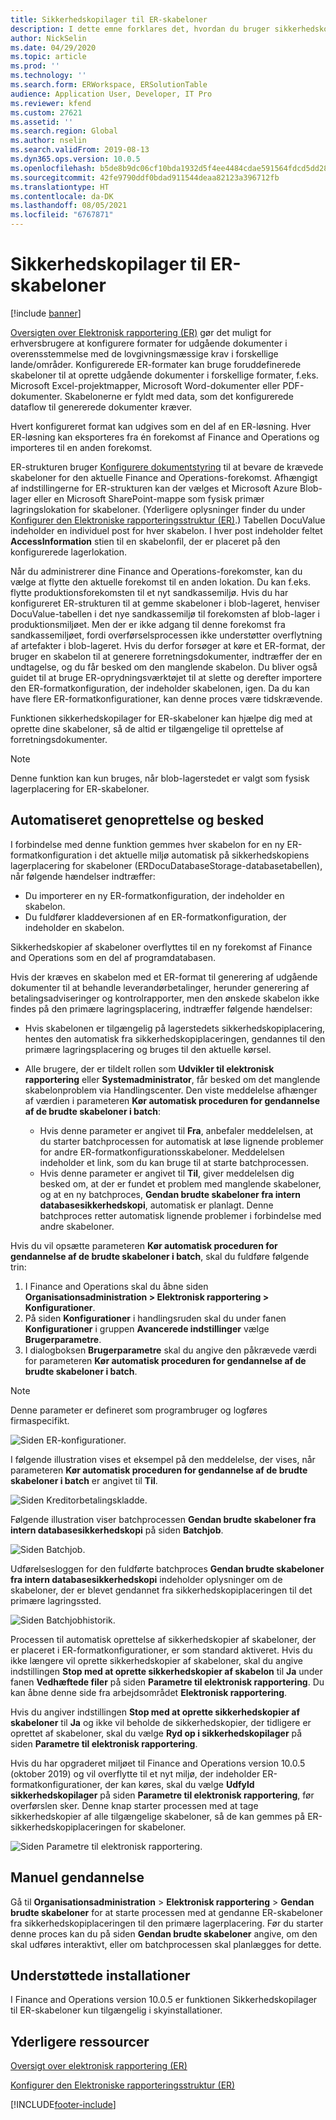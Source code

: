 ```yaml
---
title: Sikkerhedskopilager til ER-skabeloner
description: I dette emne forklares det, hvordan du bruger sikkerhedskopilageret for elektroniske rapporter (ER) til genoprettelse af skabeloner.
author: NickSelin
ms.date: 04/29/2020
ms.topic: article
ms.prod: ''
ms.technology: ''
ms.search.form: ERWorkspace, ERSolutionTable
audience: Application User, Developer, IT Pro
ms.reviewer: kfend
ms.custom: 27621
ms.assetid: ''
ms.search.region: Global
ms.author: nselin
ms.search.validFrom: 2019-08-13
ms.dyn365.ops.version: 10.0.5
ms.openlocfilehash: b5de8b9dc06cf10bda1932d5f4ee4484cdae591564fdcd5dd28c5036b82abc66
ms.sourcegitcommit: 42fe9790ddf0bdad911544deaa82123a396712fb
ms.translationtype: HT
ms.contentlocale: da-DK
ms.lasthandoff: 08/05/2021
ms.locfileid: "6767871"
---
```

# <a name="backup-storage-of-er-templates"></a>Sikkerhedskopilager til ER-skabeloner

[!include [banner](../includes/banner.md)]

[Oversigten over Elektronisk rapportering (ER)](general-electronic-reporting.md) gør det muligt for erhversbrugere at konfigurere formater for udgående dokumenter i overensstemmelse med de lovgivningsmæssige krav i forskellige lande/områder. Konfigurerede ER-formater kan bruge foruddefinerede skabeloner til at oprette udgående dokumenter i forskellige formater, f.eks. Microsoft Excel-projektmapper, Microsoft Word-dokumenter eller PDF-dokumenter. Skabelonerne er fyldt med data, som det konfigurerede dataflow til genererede dokumenter kræver.

Hvert konfigureret format kan udgives som en del af en ER-løsning. Hver ER-løsning kan eksporteres fra én forekomst af Finance and Operations og importeres til en anden forekomst.

ER-strukturen bruger [Konfigurere dokumentstyring](../../fin-ops/organization-administration/configure-document-management.md) til at bevare de krævede skabeloner for den aktuelle Finance and Operations-forekomst. Afhængigt af indstillingerne for ER-strukturen kan der vælges et Microsoft Azure Blob-lager eller en Microsoft SharePoint-mappe som fysisk primær lagringslokation for skabeloner. (Yderligere oplysninger finder du under [Konfigurer den Elektroniske rapporteringsstruktur (ER)](electronic-reporting-er-configure-parameters.md).) Tabellen DocuValue indeholder en individuel post for hver skabelon. I hver post indeholder feltet **AccessInformation** stien til en skabelonfil, der er placeret på den konfigurerede lagerlokation.

Når du administrerer dine Finance and Operations-forekomster, kan du vælge at flytte den aktuelle forekomst til en anden lokation. Du kan f.eks. flytte produktionsforekomsten til et nyt sandkassemiljø. Hvis du har konfigureret ER-strukturen til at gemme skabeloner i blob-lageret, henviser DocuValue-tabellen i det nye sandkassemiljø til forekomsten af blob-lager i produktionsmiljøet. Men der er ikke adgang til denne forekomst fra sandkassemiljøet, fordi overførselsprocessen ikke understøtter overflytning af artefakter i blob-lageret. Hvis du derfor forsøger at køre et ER-format, der bruger en skabelon til at generere forretningsdokumenter, indtræffer der en undtagelse, og du får besked om den manglende skabelon. Du bliver også guidet til at bruge ER-oprydningsværktøjet til at slette og derefter importere den ER-formatkonfiguration, der indeholder skabelonen, igen. Da du kan have flere ER-formatkonfigurationer, kan denne proces være tidskrævende.

Funktionen sikkerhedskopilager for ER-skabeloner kan hjælpe dig med at oprette dine skabeloner, så de altid er tilgængelige til oprettelse af forretningsdokumenter.

> [!NOTE]
> Denne funktion kan kun bruges, når blob-lagerstedet er valgt som fysisk lagerplacering for ER-skabeloner.

## <a name="automated-recovery-and-notification"></a>Automatiseret genoprettelse og besked

I forbindelse med denne funktion gemmes hver skabelon for en ny ER-formatkonfiguration i det aktuelle miljø automatisk på sikkerhedskopiens lagerplacering for skabeloner (ERDocuDatabaseStorage-databasetabellen), når følgende hændelser indtræffer:

- Du importerer en ny ER-formatkonfiguration, der indeholder en skabelon.
- Du fuldfører kladdeversionen af en ER-formatkonfiguration, der indeholder en skabelon.

Sikkerhedskopier af skabeloner overflyttes til en ny forekomst af Finance and Operations som en del af programdatabasen.

Hvis der kræves en skabelon med et ER-format til generering af udgående dokumenter til at behandle leverandørbetalinger, herunder generering af betalingsadviseringer og kontrolrapporter, men den ønskede skabelon ikke findes på den primære lagringsplacering, indtræffer følgende hændelser:

- Hvis skabelonen er tilgængelig på lagerstedets sikkerhedskopiplacering, hentes den automatisk fra sikkerhedskopiplaceringen, gendannes til den primære lagringsplacering og bruges til den aktuelle kørsel.
- Alle brugere, der er tildelt rollen som **Udvikler til elektronisk rapportering** eller **Systemadministrator**, får besked om det manglende skabelonproblem via Handlingscenter. Den viste meddelelse afhænger af værdien i parameteren **Kør automatisk proceduren for gendannelse af de brudte skabeloner i batch**:

    - Hvis denne parameter er angivet til **Fra**, anbefaler meddelelsen, at du starter batchprocessen for automatisk at løse lignende problemer for andre ER-formatkonfigurationsskabeloner. Meddelelsen indeholder et link, som du kan bruge til at starte batchprocessen.
    - Hvis denne parameter er angivet til **Til**, giver meddelelsen dig besked om, at der er fundet et problem med manglende skabeloner, og at en ny batchproces, **Gendan brudte skabeloner fra intern databasesikkerhedskopi**, automatisk er planlagt. Denne batchproces retter automatisk lignende problemer i forbindelse med andre skabeloner.

Hvis du vil opsætte parameteren **Kør automatisk proceduren for gendannelse af de brudte skabeloner i batch**, skal du fuldføre følgende trin:

1. I Finance and Operations skal du åbne siden **Organisationsadministration \> Elektronisk rapportering \> Konfigurationer**.
2. På siden **Konfigurationer** i handlingsruden skal du under fanen **Konfigurationer** i gruppen **Avancerede indstillinger** vælge **Brugerparametre**.
3. I dialogboksen **Brugerparametre** skal du angive den påkrævede værdi for parameteren **Kør automatisk proceduren for gendannelse af de brudte skabeloner i batch**.

> [!NOTE]
> Denne parameter er defineret som programbruger og logføres firmaspecifikt.

![Siden ER-konfigurationer.](./media/GER-BackupTemplates-1.png)

I følgende illustration vises et eksempel på den meddelelse, der vises, når parameteren **Kør automatisk proceduren for gendannelse af de brudte skabeloner i batch** er angivet til **Til**.

![Siden Kreditorbetalingskladde.](./media/GER-BackupTemplates-2.png)

Følgende illustration viser batchprocessen **Gendan brudte skabeloner fra intern databasesikkerhedskopi** på siden **Batchjob**.

![Siden Batchjob.](./media/GER-BackupTemplates-3.png)

Udførelsesloggen for den fuldførte batchproces **Gendan brudte skabeloner fra intern databasesikkerhedskopi** indeholder oplysninger om de skabeloner, der er blevet gendannet fra sikkerhedskopiplaceringen til det primære lagringssted.

![Siden Batchjobhistorik.](./media/GER-BackupTemplates-4.png)

Processen til automatisk oprettelse af sikkerhedskopier af skabeloner, der er placeret i ER-formatkonfigurationer, er som standard aktiveret. Hvis du ikke længere vil oprette sikkerhedskopier af skabeloner, skal du angive indstillingen **Stop med at oprette sikkerhedskopier af skabelon** til **Ja** under fanen **Vedhæftede filer** på siden **Parametre til elektronisk rapportering**. Du kan åbne denne side fra arbejdsområdet **Elektronisk rapportering**.

Hvis du angiver indstillingen **Stop med at oprette sikkerhedskopier af skabeloner** til **Ja** og ikke vil beholde de sikkerhedskopier, der tidligere er oprettet af skabeloner, skal du vælge **Ryd op i sikkerhedskopilager** på siden **Parametre til elektronisk rapportering**.

Hvis du har opgraderet miljøet til Finance and Operations version 10.0.5 (oktober 2019) og vil overflytte til et nyt miljø, der indeholder ER-formatkonfigurationer, der kan køres, skal du vælge **Udfyld sikkerhedskopilager** på siden **Parametre til elektronisk rapportering**, før overførslen sker. Denne knap starter processen med at tage sikkerhedskopier af alle tilgængelige skabeloner, så de kan gemmes på ER-sikkerhedskopiplaceringen for skabeloner.

![Siden Parametre til elektronisk rapportering.](./media/GER-BackupTemplates-5.png)

## <a name="manual-recovery"></a>Manuel gendannelse

Gå til **Organisationsadministration** \> **Elektronisk rapportering** \> **Gendan brudte skabeloner** for at starte processen med at gendanne ER-skabeloner fra sikkerhedskopiplaceringen til den primære lagerplacering. Før du starter denne proces kan du på siden **Gendan brudte skabeloner** angive, om den skal udføres interaktivt, eller om batchprocessen skal planlægges for dette.

## <a name="supported-deployments"></a>Understøttede installationer

I Finance and Operations version 10.0.5 er funktionen Sikkerhedskopilager til ER-skabeloner kun tilgængelig i skyinstallationer.

## <a name="additional-resources"></a>Yderligere ressourcer

[Oversigt over elektronisk rapportering (ER)](general-electronic-reporting.md)

[Konfigurer den Elektroniske rapporteringsstruktur (ER)](electronic-reporting-er-configure-parameters.md)


[!INCLUDE[footer-include](../../../includes/footer-banner.md)]